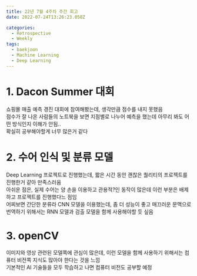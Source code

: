 ```yaml
---
title: 22년 7월 4주차 주간 회고
date: 2022-07-24T13:26:23.058Z

categories:
  - Retrospective
  - Weekly
tags:
  - baekjoon
  - Machine Learning
  - Deep Learning
---
```


# 1. Dacon Summer 대회
쇼핑몰 매출 예측 경진 대회에 참여해봤는데, 생각만큼 점수를 내지 못했음  
점수가 잘 나온 사람들의 노트북을 보면 지점별로 나누어 예측을 했는데 아무리 봐도 어떤 방식인지 이해가 안됨..  
확실히 공부해야할게 너무 많은거 같다

# 2. 수어 인식 및 분류 모델
Deep Learning 프로젝트로 진행했는데, 짧은 시간 동안 괜찮은 퀄리티의 프로젝트를 진행한거 같아 만족스러움  
아쉬운 점은, 실제 수어는 양 손을 이용하고 관용적?인 동작이 많은데 이런 부분은 배제하고 프로젝트를 진행했다느 점임  
어찌보면 간단한 분류라 CNN 모델을 이용했는데, 좀 더 성능이 좋고 매끄러운 문맥으로 번역하기 위해서는 RNN 모델과 검출 모델을 함께 사용해야할 듯 싶음

# 3. openCV
이미지와 영상 관련된 모델쪽에 관심이 많은데, 이런 모델을 함께 사용하기 위해서는 컴퓨터 비전쪽 지식도 많아야 한다는 것을 느낌  
기본적인 AI 기술들을 모두 학습하고 나면 컴퓨터 비전도 공부할 예정
